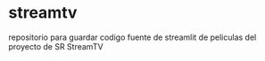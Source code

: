 # streamtv
repositorio para guardar codigo fuente de streamlit de peliculas del proyecto de SR StreamTV
